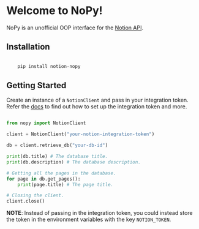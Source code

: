 # Welcome to NoPy!

NoPy is an unofficial OOP interface for the [Notion API](https://developers.notion.com/reference/intro).

## Installation

```py

    pip install notion-nopy
```

## Getting Started

Create an instance of a `NotionClient` and pass in your integration token. Refer the [docs](https://developers.notion.com/docs/authorization#set-up-the-auth-flow-for-an-internal-integration) to find out how to set up the integration token and more.

```python

from nopy import NotionClient

client = NotionClient("your-notion-integration-token")

db = client.retrieve_db("your-db-id")

print(db.title) # The database title.
print(db.description) # The database description.

# Getting all the pages in the database.
for page in db.get_pages():
    print(page.title) # The page title.

# Closing the client.
client.close()
```

**NOTE**: Instead of passing in the integration token, you could instead store the token in the environment variables with the key `NOTION_TOKEN`.
